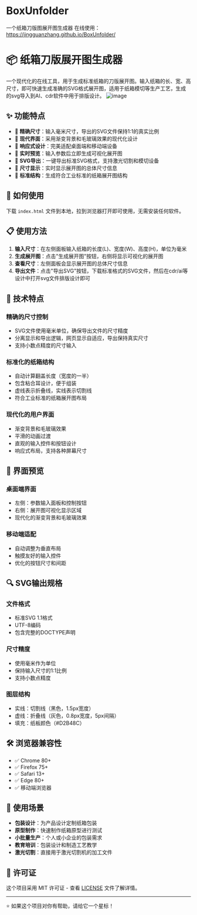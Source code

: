 # BoxUnfolder
一个纸箱刀版图展开图生成器
在线使用：https://jingguanzhang.github.io/BoxUnfolder/

# 📦 纸箱刀版展开图生成器

一个现代化的在线工具，用于生成标准纸箱的刀版展开图。输入纸箱的长、宽、高尺寸，即可快速生成准确的SVG格式展开图，适用于纸箱模切等生产工艺，生成的svg导入到AI、cdr软件中用于排版设计。
![image](https://github.com/user-attachments/assets/887f7ea6-b744-4915-b9bb-ac1a5d85f54b)

## ✨ 功能特点

- 🎯 **精确尺寸**：输入毫米尺寸，导出的SVG文件保持1:1的真实比例
- 🎨 **现代界面**：采用渐变背景和毛玻璃效果的现代化设计
- 📱 **响应式设计**：完美适配桌面端和移动端设备
- 🔄 **实时预览**：输入参数后立即生成可视化展开图
- 📁 **SVG导出**：一键导出标准SVG格式，支持激光切割和模切设备
- 📏 **尺寸显示**：实时显示展开图的总体尺寸信息
- 🎪 **标准结构**：生成符合工业标准的纸箱展开图结构

## 🚀 如何使用

下载 `index.html` 文件到本地，拉到浏览器打开即可使用，无需安装任何软件。

## 📋 使用方法

1. **输入尺寸**：在左侧面板输入纸箱的长度(L)、宽度(W)、高度(H)，单位为毫米
2. **生成展开图**：点击"生成展开图"按钮，右侧将显示可视化的展开图
3. **查看尺寸**：左侧面板会显示展开图的总体尺寸信息
4. **导出文件**：点击"导出SVG"按钮，下载标准格式的SVG文件，然后在cdr/ai等设计中打开svg文件排版设计即可


## 🔧 技术特点

### 精确的尺寸控制
- SVG文件使用毫米单位，确保导出文件的尺寸精度
- 分离显示和导出逻辑，网页显示自适应，导出保持真实尺寸
- 支持小数点精度的尺寸输入

### 标准化的纸箱结构
- 自动计算翻盖长度（宽度的一半）
- 包含粘合耳设计，便于组装
- 虚线表示折叠线，实线表示切割线
- 符合工业标准的纸箱展开图布局

### 现代化的用户界面
- 渐变背景和毛玻璃效果
- 平滑的动画过渡
- 直观的输入控件和按钮设计
- 响应式布局，支持各种屏幕尺寸


## 🎨 界面预览

### 桌面端界面
- 左侧：参数输入面板和控制按钮
- 右侧：展开图可视化显示区域
- 现代化的渐变背景和毛玻璃效果

### 移动端适配
- 自动调整为垂直布局
- 触摸友好的输入控件
- 优化的按钮尺寸和间距

## 🔍 SVG输出规格

### 文件格式
- 标准SVG 1.1格式
- UTF-8编码
- 包含完整的DOCTYPE声明

### 尺寸精度
- 使用毫米作为单位
- 保持输入尺寸的1:1比例
- 支持小数点精度

### 图层结构
- 实线：切割线（黑色，1.5px宽度）
- 虚线：折叠线（灰色，0.8px宽度，5px间隔）
- 填充：纸板颜色（#D2B48C）

## 🛠️ 浏览器兼容性

- ✅ Chrome 80+
- ✅ Firefox 75+
- ✅ Safari 13+
- ✅ Edge 80+
- ✅ 移动端浏览器

## 📝 使用场景

- **包装设计**：为产品设计定制纸箱包装
- **原型制作**：快速制作纸箱原型进行测试
- **小批量生产**：个人或小企业的包装需求
- **教育培训**：包装设计和制造工艺教学
- **激光切割**：直接用于激光切割机的加工文件



## 📄 许可证

这个项目采用 MIT 许可证 - 查看 [LICENSE](LICENSE) 文件了解详情。


---

⭐ 如果这个项目对你有帮助，请给它一个星标！


